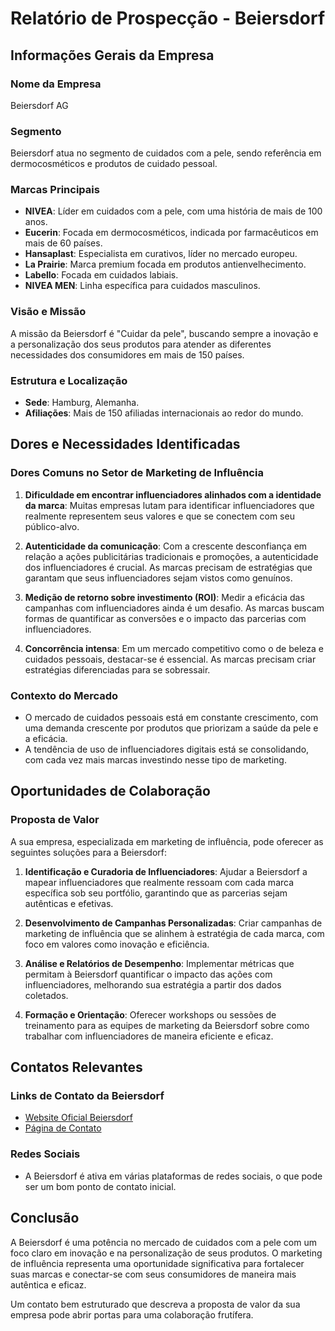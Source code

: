 # Relatório de Prospecção - Beiersdorf

## Informações Gerais da Empresa

### Nome da Empresa
Beiersdorf AG

### Segmento
Beiersdorf atua no segmento de cuidados com a pele, sendo referência em dermocosméticos e produtos de cuidado pessoal.

### Marcas Principais
- **NIVEA**: Líder em cuidados com a pele, com uma história de mais de 100 anos.
- **Eucerin**: Focada em dermocosméticos, indicada por farmacêuticos em mais de 60 países.
- **Hansaplast**: Especialista em curativos, líder no mercado europeu.
- **La Prairie**: Marca premium focada em produtos antienvelhecimento.
- **Labello**: Focada em cuidados labiais.
- **NIVEA MEN**: Linha específica para cuidados masculinos.

### Visão e Missão
A missão da Beiersdorf é "Cuidar da pele", buscando sempre a inovação e a personalização dos seus produtos para atender as diferentes necessidades dos consumidores em mais de 150 países.

### Estrutura e Localização
- **Sede**: Hamburg, Alemanha.
- **Afiliações**: Mais de 150 afiliadas internacionais ao redor do mundo.

## Dores e Necessidades Identificadas

### Dores Comuns no Setor de Marketing de Influência
1. **Dificuldade em encontrar influenciadores alinhados com a identidade da marca**: Muitas empresas lutam para identificar influenciadores que realmente representem seus valores e que se conectem com seu público-alvo.
   
2. **Autenticidade da comunicação**: Com a crescente desconfiança em relação a ações publicitárias tradicionais e promoções, a autenticidade dos influenciadores é crucial. As marcas precisam de estratégias que garantam que seus influenciadores sejam vistos como genuínos.

3. **Medição de retorno sobre investimento (ROI)**: Medir a eficácia das campanhas com influenciadores ainda é um desafio. As marcas buscam formas de quantificar as conversões e o impacto das parcerias com influenciadores.

4. **Concorrência intensa**: Em um mercado competitivo como o de beleza e cuidados pessoais, destacar-se é essencial. As marcas precisam criar estratégias diferenciadas para se sobressair.

### Contexto do Mercado
- O mercado de cuidados pessoais está em constante crescimento, com uma demanda crescente por produtos que priorizam a saúde da pele e a eficácia.
- A tendência de uso de influenciadores digitais está se consolidando, com cada vez mais marcas investindo nesse tipo de marketing.

## Oportunidades de Colaboração

### Proposta de Valor
A sua empresa, especializada em marketing de influência, pode oferecer as seguintes soluções para a Beiersdorf:

1. **Identificação e Curadoria de Influenciadores**: Ajudar a Beiersdorf a mapear influenciadores que realmente ressoam com cada marca específica sob seu portfólio, garantindo que as parcerias sejam autênticas e efetivas.

2. **Desenvolvimento de Campanhas Personalizadas**: Criar campanhas de marketing de influência que se alinhem à estratégia de cada marca, com foco em valores como inovação e eficiência.

3. **Análise e Relatórios de Desempenho**: Implementar métricas que permitam à Beiersdorf quantificar o impacto das ações com influenciadores, melhorando sua estratégia a partir dos dados coletados.

4. **Formação e Orientação**: Oferecer workshops ou sessões de treinamento para as equipes de marketing da Beiersdorf sobre como trabalhar com influenciadores de maneira eficiente e eficaz.

## Contatos Relevantes

### Links de Contato da Beiersdorf
- [Website Oficial Beiersdorf](http://www.beiersdorf.com.br)
- [Página de Contato](http://www.beiersdorf.com.br/meta-pages/contact/contact-form)

### Redes Sociais
- A Beiersdorf é ativa em várias plataformas de redes sociais, o que pode ser um bom ponto de contato inicial.

## Conclusão
A Beiersdorf é uma potência no mercado de cuidados com a pele com um foco claro em inovação e na personalização de seus produtos. O marketing de influência representa uma oportunidade significativa para fortalecer suas marcas e conectar-se com seus consumidores de maneira mais autêntica e eficaz. 

Um contato bem estruturado que descreva a proposta de valor da sua empresa pode abrir portas para uma colaboração frutífera.